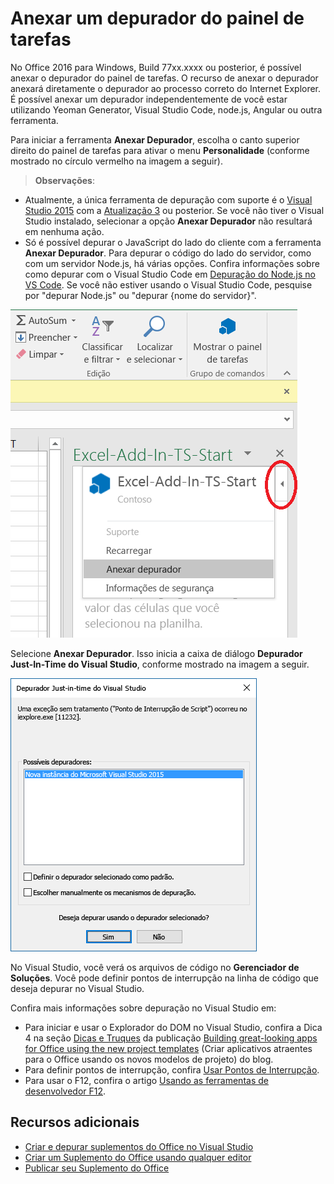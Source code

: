 # <a name="attach-a-debugger-from-the-task-pane"></a>Anexar um depurador do painel de tarefas

No Office 2016 para Windows, Build 77xx.xxxx ou posterior, é possível anexar o depurador do painel de tarefas. O recurso de anexar o depurador anexará diretamente o depurador ao processo correto do Internet Explorer. É possível anexar um depurador independentemente de você estar utilizando Yeoman Generator, Visual Studio Code, node.js, Angular ou outra ferramenta. 

Para iniciar a ferramenta **Anexar Depurador**, escolha o canto superior direito do painel de tarefas para ativar o menu **Personalidade** (conforme mostrado no círculo vermelho na imagem a seguir).   

 >  **Observações**:  
   - Atualmente, a única ferramenta de depuração com suporte é o [Visual Studio 2015](https://www.visualstudio.com/downloads/) com a [Atualização 3](https://msdn.microsoft.com/en-us/library/mt752379.aspx) ou posterior. Se você não tiver o Visual Studio instalado, selecionar a opção **Anexar Depurador** não resultará em nenhuma ação.   
   - Só é possível depurar o JavaScript do lado do cliente com a ferramenta **Anexar Depurador**. Para depurar o código do lado do servidor, como com um servidor Node.js, há várias opções. Confira informações sobre como depurar com o Visual Studio Code em [Depuração do Node.js no VS Code](https://code.visualstudio.com/docs/nodejs/nodejs-debugging). Se você não estiver usando o Visual Studio Code, pesquise por "depurar Node.js" ou "depurar {nome do servidor}".

![Captura de tela do menu Anexar Depurador](../images/attach-debugger.png)

Selecione **Anexar Depurador**. Isso inicia a caixa de diálogo **Depurador Just-In-Time do Visual Studio**, conforme mostrado na imagem a seguir. 

![Captura de tela da caixa de diálogo Depurador JIT do Visual Studio](../images/visual-studio-debugger.png)

No Visual Studio, você verá os arquivos de código no **Gerenciador de Soluções**.   Você pode definir pontos de interrupção na linha de código que deseja depurar no Visual Studio.

Confira mais informações sobre depuração no Visual Studio em:

-   Para iniciar e usar o Explorador do DOM no Visual Studio, confira a Dica 4 na seção [Dicas e Truques](https://blogs.msdn.microsoft.com/officeapps/2013/04/16/building-great-looking-apps-for-office-using-the-new-project-templates/#tips_tricks) da publicação [Building great-looking apps for Office using the new project templates](https://blogs.msdn.microsoft.com/officeapps/2013/04/16/building-great-looking-apps-for-office-using-the-new-project-templates) (Criar aplicativos atraentes para o Office usando os novos modelos de projeto) do blog.
-   Para definir pontos de interrupção, confira [Usar Pontos de Interrupção](https://msdn.microsoft.com/en-US/library/5557y8b4.aspx).
-   Para usar o F12, confira o artigo [Usando as ferramentas de desenvolvedor F12](https://msdn.microsoft.com/en-us/library/bg182326(v=vs.85).aspx).

## <a name="additional-resources"></a>Recursos adicionais

- [Criar e depurar suplementos do Office no Visual Studio](../get-started/create-and-debug-office-add-ins-in-visual-studio.md)
- [Criar um Suplemento do Office usando qualquer editor](../get-started/create-an-office-add-in-using-any-editor.md)
- [Publicar seu Suplemento do Office](../publish/publish.md)
